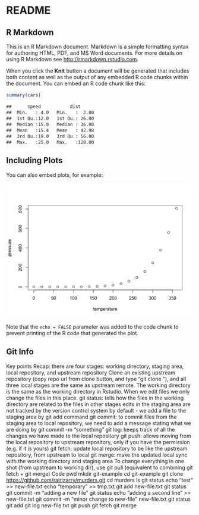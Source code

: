 README
================

## R Markdown

This is an R Markdown document. Markdown is a simple formatting syntax
for authoring HTML, PDF, and MS Word documents. For more details on
using R Markdown see <http://rmarkdown.rstudio.com>.

When you click the **Knit** button a document will be generated that
includes both content as well as the output of any embedded R code
chunks within the document. You can embed an R code chunk like this:

``` r
summary(cars)
```

    ##      speed           dist       
    ##  Min.   : 4.0   Min.   :  2.00  
    ##  1st Qu.:12.0   1st Qu.: 26.00  
    ##  Median :15.0   Median : 36.00  
    ##  Mean   :15.4   Mean   : 42.98  
    ##  3rd Qu.:19.0   3rd Qu.: 56.00  
    ##  Max.   :25.0   Max.   :120.00

## Including Plots

You can also embed plots, for example:

![](README_files/figure-gfm/pressure-1.png)<!-- -->

Note that the `echo = FALSE` parameter was added to the code chunk to
prevent printing of the R code that generated the plot.

## Git Info

Key points Recap: there are four stages: working directory, staging
area, local repository, and upstream repository Clone an existing
upstream repository (copy repo url from clone button, and type “git
clone <url>”), and all three local stages are the same as upstream
remote. The working directory is the same as the working directory in
Rstudio. When we edit files we only change the files in this place. git
status: tells how the files in the working directory are related to the
files in other stages edits in the staging area are not tracked by the
version control system by default - we add a file to the staging area by
git add command git commit: to commit files from the staging area to
local repository, we need to add a message stating what we are doing by
git commit -m “something” git log: keeps track of all the changes we
have made to the local repository git push: allows moving from the local
repository to upstream repository, only if you have the permission
(e.g. if it is yours) git fetch: update local repository to be like the
upstream repository, from upstream to local git merge: make the updated
local sync with the working directory and staging area To change
everything in one shot (from upstream to working dir), use git pull
(equivalent to combining git fetch + git merge) Code pwd mkdir
git-example cd git-example git clone
<https://github.com/rairizarry/murders.git> cd murders ls git status
echo “test” \>\> new-file.txt echo “temporary” \>\> tmp.txt git add
new-file.txt git status git commit -m “adding a new file” git status
echo “adding a second line” \>\> new-file.txt git commit -m “minor
change to new-file” new-file.txt git status git add git log new-file.txt
git push git fetch git merge
